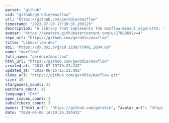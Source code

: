 ```yaml
---
parser: "github"
uid: "github/gerddie/maxflow"
url: "https://github.com/gerddie/maxflow"
timestamp: "2022-07-20 17:30:35.209125"
description: "A library that implements the maxflow-mincut algorithm. "
avatar: "https://avatars.githubusercontent.com/u/2786969?v=4"
repo_url: "https://github.com/gerddie/maxflow"
title: "Libmaxflow-dev"
doi: "https://dx.doi.org/10.1109/TPAMI.2004.60"
name: "maxflow"
full_name: "gerddie/maxflow"
html_url: "https://github.com/gerddie/maxflow"
created_at: "2015-07-19T16:22:23Z"
updated_at: "2022-06-15T15:21:00Z"
clone_url: "https://github.com/gerddie/maxflow.git"
size: 45
stargazers_count: 41
watchers_count: 41
language: "C++"
open_issues_count: 3
subscribers_count: 3
owner: {"html_url": "https://github.com/gerddie", "avatar_url": "https://avatars.githubusercontent.com/u/2786969?v=4", "login": "gerddie", "type": "User"}
date: "2024-04-06 14:19:26.395932"
---
```

